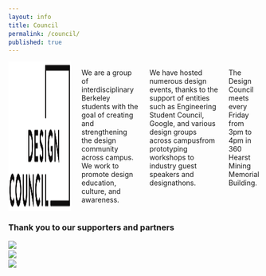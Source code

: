 ```yaml
---
layout: info
title: Council
permalink: /council/
published: true
---
```



<section>
	<div class="row page-content">
		<div class="large-12 columns">
			<img src="/media/logo.png" style="width:25%; height: auto;" />
	  		<p>
				We are a group of interdisciplinary Berkeley students with the goal of creating and strengthening the design community across campus. We work to promote design education, culture, and awareness.
			</p>
			<p>
				We have hosted numerous design events, thanks to the support of entities such as Engineering Student Council, Google, and various design groups across campusfrom prototyping workshops to industry guest speakers and designathons.
			</p>
			<p>
				The Design Council meets every Friday from 3pm to 4pm in 360 Hearst Mining Memorial Building.
			</p>
	  	</div>
	  </div>
	</div>
	<div class="row">
		<div class="large-12 columns centered">
			<h3>Thank you to our supporters and partners</h3>
		</div>
	</div>
	<div class="row">
		<div class="large-4 columns centered">
			<div class="img-wrapper">
				<img src="http://esc.berkeley.edu/assets/img/escLogo.jpg" />
			</div>
		</div>
		<div class="large-4 columns centered">
			<div class="img-wrapper">
				<img src="http://citris-uc.org/wp-content/uploads/2014/02/CITRIS_rectangle_forlightbkgrnd.png" />
			</div>
		</div>
		<div class="large-4 columns centered">
			<div class="img-wrapper">
				<img src="http://fineprintnyc.com/images/blog/history-of-logos/google/google-logo.png"/>
			</div>
		</div>
	</div>

</section>

